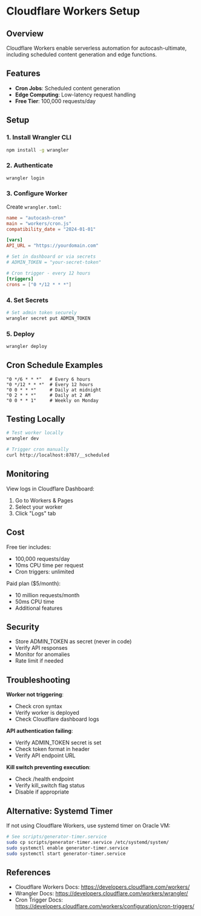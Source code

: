 # Cloudflare Workers Setup

## Overview
Cloudflare Workers enable serverless automation for autocash-ultimate, including scheduled content generation and edge functions.

## Features
- **Cron Jobs**: Scheduled content generation
- **Edge Computing**: Low-latency request handling
- **Free Tier**: 100,000 requests/day

## Setup

### 1. Install Wrangler CLI
```bash
npm install -g wrangler
```

### 2. Authenticate
```bash
wrangler login
```

### 3. Configure Worker

Create `wrangler.toml`:
```toml
name = "autocash-cron"
main = "workers/cron.js"
compatibility_date = "2024-01-01"

[vars]
API_URL = "https://yourdomain.com"

# Set in dashboard or via secrets
# ADMIN_TOKEN = "your-secret-token"

# Cron trigger - every 12 hours
[triggers]
crons = ["0 */12 * * *"]
```

### 4. Set Secrets
```bash
# Set admin token securely
wrangler secret put ADMIN_TOKEN
```

### 5. Deploy
```bash
wrangler deploy
```

## Cron Schedule Examples

```
"0 */6 * * *"   # Every 6 hours
"0 */12 * * *"  # Every 12 hours
"0 0 * * *"     # Daily at midnight
"0 2 * * *"     # Daily at 2 AM
"0 0 * * 1"     # Weekly on Monday
```

## Testing Locally

```bash
# Test worker locally
wrangler dev

# Trigger cron manually
curl http://localhost:8787/__scheduled
```

## Monitoring

View logs in Cloudflare Dashboard:
1. Go to Workers & Pages
2. Select your worker
3. Click "Logs" tab

## Cost

Free tier includes:
- 100,000 requests/day
- 10ms CPU time per request
- Cron triggers: unlimited

Paid plan ($5/month):
- 10 million requests/month
- 50ms CPU time
- Additional features

## Security

- Store ADMIN_TOKEN as secret (never in code)
- Verify API responses
- Monitor for anomalies
- Rate limit if needed

## Troubleshooting

**Worker not triggering**:
- Check cron syntax
- Verify worker is deployed
- Check Cloudflare dashboard logs

**API authentication failing**:
- Verify ADMIN_TOKEN secret is set
- Check token format in header
- Verify API endpoint URL

**Kill switch preventing execution**:
- Check /health endpoint
- Verify kill_switch flag status
- Disable if appropriate

## Alternative: Systemd Timer

If not using Cloudflare Workers, use systemd timer on Oracle VM:

```bash
# See scripts/generator-timer.service
sudo cp scripts/generator-timer.service /etc/systemd/system/
sudo systemctl enable generator-timer.service
sudo systemctl start generator-timer.service
```

## References
- Cloudflare Workers Docs: https://developers.cloudflare.com/workers/
- Wrangler Docs: https://developers.cloudflare.com/workers/wrangler/
- Cron Trigger Docs: https://developers.cloudflare.com/workers/configuration/cron-triggers/

